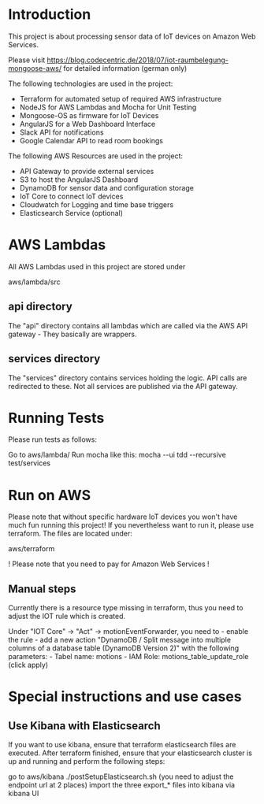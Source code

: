 


# Introduction
This project is about processing sensor data of IoT devices on Amazon Web Services.

Please visit https://blog.codecentric.de/2018/07/iot-raumbelegung-mongoose-aws/ for detailed information (german only)

The following technologies are used in the project:

- Terraform for automated setup of required AWS infrastructure
- NodeJS for AWS Lambdas and Mocha for Unit Testing
- Mongoose-OS as firmware for IoT Devices
- AngularJS for a Web Dashboard Interface
- Slack API for notifications
- Google Calendar API to read room bookings


The following AWS Resources are used in the project:

- API Gateway to provide external services
- S3 to host the AngularJS Dashboard
- DynamoDB for sensor data and configuration storage
- IoT Core to connect IoT devices
- Cloudwatch for Logging and time base triggers
- Elasticsearch Service (optional)
 


# AWS Lambdas
All AWS Lambdas used in this project are stored under

aws/lambda/src

## api directory
The "api" directory contains all lambdas which are called via the AWS API gateway - They basically are wrappers.

## services directory 
The "services" directory contains services holding the logic. API calls are redirected to these. 
Not all services are published via the API gateway.


# Running Tests
Please run tests as follows:

Go to aws/lambda/
Run mocha like this:
mocha --ui tdd --recursive test/services


# Run on AWS

Please note that without specific hardware IoT devices you won't have much fun running this project!
If you nevertheless want to run it, please use terraform. The files are located under:

aws/terraform

! Please note that you need to pay for Amazon Web Services !

## Manual steps

Currently there is a resource type missing in terraform, thus you need to adjust the IOT rule which is created.

Under "IOT Core" -> "Act" -> motionEventForwarder, you need to
    - enable the rule
    - add a new action "DynamoDB / Split message into multiple columns of a database table (DynamoDB Version 2)" with
      the following parameters:
        - Tabel name: motions
        - IAM Role: motions_table_update_role (click apply)


# Special instructions and use cases

## Use Kibana with Elasticsearch
If you want to use kibana, ensure that terraform elasticsearch files are executed. After terraform finished, ensure that
your elasticsearch cluster is up and running and perform the following steps:


go to aws/kibana
./postSetupElasticsearch.sh (you need to adjust the endpoint url at 2 places)
import the three export_* files into kibana via kibana UI




